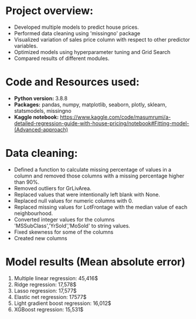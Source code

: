 # Project overview:

* Developed multiple models to predict house prices.
* Performed data cleaning using 'missingno' package
* Visualized variation of sales price column with respect to other predictor variables.
* Optimized models using hyperparameter tuning and Grid Search
* Compared results of different modules.

# Code and Resources used:

* **Python version:** 3.8.8
* **Packages:** pandas, numpy, matplotlib, seaborn, plotly, sklearn, statsmodels, missingno
* **Kaggle notebook:** https://www.kaggle.com/code/masumrumi/a-detailed-regression-guide-with-house-pricing/notebook#Fitting-model-(Advanced-approach)

# Data cleaning:

* Defined a function to calculate missing percentage of values in a column and removed those columns with a missing percentage higher than 90%.
* Removed outliers for GrLivArea.
* Replaced values that were intentionally left blank with None.
* Replaced null values for numeric columns with 0.
* Replaced missing values for LotFrontage with the median value of each neighbourhood.
* Converted integer values for the columns 'MSSubClass','YrSold','MoSold' to string values.
* Fixed skewness for some of the columns
* Created new columns

# Model results (Mean absolute error)

1. Multiple linear regression: 45,416$
2. Ridge regression: 17,578$
3. Lasso regression: 17,577$
4. Elastic net regression: 17577$
5. Light gradient boost regression: 16,012$
6. XGBoost regression: 15,531$



